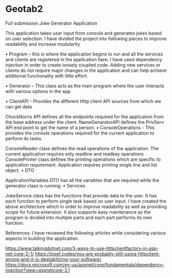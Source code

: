 # Geotab2
Full submission
Joke Generator Application

This application takes user input from console and generates jokes based on user selection. I have divided the project into following pieces to improve readability and increase modularity

• Program – this is where the application begins to run and all the services and clients are registered in the application here. I have used dependency injection in order to create loosely coupled code. Adding new services or clients do not require major changes in the application and can help achieve additional functionality with little effort.

• Generator – This class acts as the main program where the user interacts with various options in the app

• ClientAPI - Provides the different Http client API sources from which we can get data

ChuckNorris API defines all the endpoints required for the application from the base address under the client.
NameGenaratorAPI defines the PrivServ API end point to get the name of a person.
• ConsoleOperations - This provides the console operations required for the current application to perform its tasks.

ConsoleReader class defines the read operations of the application. The current application requires only readline and readkey operations
ConsolePrinter class defines the printing operations which are specific to application requirement. Application requires printing single line and list object.
• DTO

ApplicationVariables DTO has all the variables that are required while the generator class is running.
• Services

JokeService class has the functions that provide data to the user. It has each function to perform single task based on user input.
I have created the above architecture which in order to improve readability as well as providing scope for future extension. It also supports easy maintenance as the program is divided into multiple parts and each part performs its own function.

References: I have reviewed the following articles while considering various aspects in building the application.

https://www.talkingdotnet.com/3-ways-to-use-httpclientfactory-in-asp-net-core-2-1/
https://josef.codes/you-are-probably-still-using-httpclient-wrong-and-it-is-destabilizing-your-software/
https://docs.microsoft.com/en-us/aspnet/core/fundamentals/dependency-injection?view=aspnetcore-3.1
